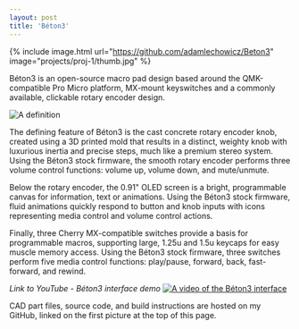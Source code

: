 ```yaml
---
layout: post
title: 'Béton3'
---
```


{% include image.html url="https://github.com/adamlechowicz/Beton3" image="projects/proj-1/thumb.jpg" %}

Béton3 is an open-source macro pad design based around the QMK-compatible Pro Micro platform, MX-mount keyswitches and a commonly available, clickable rotary encoder design.

![A definition](https://camo.githubusercontent.com/bbb8544bcfb6d5c1cbdc390aa84ad528d830603b/68747470733a2f2f6164616d6c6563686f7769637a2e6769746875622e696f2f6173736574732f696d672f70726f6a656374732f70726f6a2d312f646566696e6974696f6e312e706e67)

The defining feature of Béton3 is the cast concrete rotary encoder knob, created using a 3D printed mold that results in a distinct, weighty knob with luxurious inertia and precise steps, much like a premium stereo system. Using the Béton3 stock firmware, the smooth rotary encoder performs three volume control functions: volume up, volume down, and mute/unmute.

Below the rotary encoder, the 0.91" OLED screen is a bright, programmable canvas for information, text or animations. Using the Béton3 stock firmware, fluid animations quickly respond to button and knob inputs with icons representing media control and volume control actions.

Finally, three Cherry MX-compatible switches provide a basis for programmable macros, supporting large, 1.25u and 1.5u keycaps for easy muscle memory access. Using the Béton3 stock firmware, three switches perform five media control functions: play/pause, forward, back, fast-forward, and rewind.

*Link to YouTube - Béton3 interface demo*
[![A video of the Béton3 interface](https://img.youtube.com/vi/9jtD4WeTKok/0.jpg)](https://www.youtube.com/watch?v=9jtD4WeTKok)

CAD part files, source code, and build instructions are hosted on my GitHub, linked on the first picture at the top of this page.